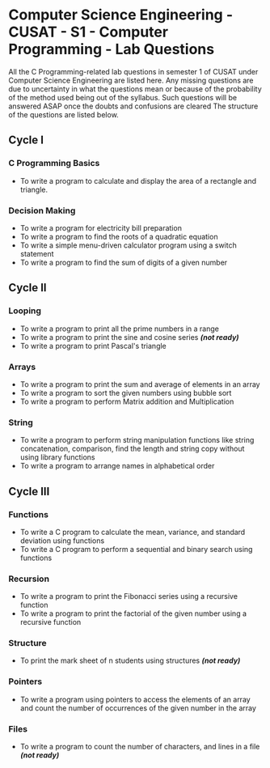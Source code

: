 # Computer Science Engineering - CUSAT - S1 - Computer Programming - Lab Questions
All the C Programming-related lab questions in semester 1 of CUSAT under Computer Science Engineering are listed here.
Any missing questions are due to uncertainty in what the questions mean or because of the probability of the method used being out of the syllabus.
Such questions will be answered ASAP once the doubts and confusions are cleared
The structure of the questions are listed below.

## Cycle I
### C Programming Basics
- To write a program to calculate and display the area of a rectangle and triangle.
### Decision Making
- To write a program for electricity bill preparation
- To write a program to find the roots of a quadratic equation
- To write a simple menu-driven calculator program using a switch statement
- To write a program to find the sum of digits of a given number
## Cycle II
### Looping
- To write a program to print all the prime numbers in a range
- To write a program to print the sine and cosine series ***(not ready)***
- To write a program to print Pascal's triangle
### Arrays
- To write a program to print the sum and average of elements in an array
- To write a program to sort the given numbers using bubble sort
- To write a program to perform Matrix addition and Multiplication
### String
- To write a program to perform string manipulation functions like string concatenation, comparison, find the length and string copy without using library functions
- To write a program to arrange names in alphabetical order
## Cycle III
### Functions
- To write a C program to calculate the mean, variance, and standard deviation using functions
- To write a C program to perform a sequential and binary search using functions
### Recursion
- To write a program to print the Fibonacci series using a recursive function
- To write a program to print the factorial of the given number using a recursive function
### Structure
- To print the mark sheet of n students using structures ***(not ready)***
### Pointers
- To write a program using pointers to access the elements of an array and count the number of occurrences of the given number in the array
### Files
- To write a program to count the number of characters, and lines in a file ***(not ready)***
